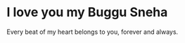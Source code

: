 <!DOCTYPE html>
<html lang="en">
<head>
<meta charset="UTF-8" />
<meta name="viewport" content="width=device-width, initial-scale=1" />
<title>I Love You My Buggu Sneha</title>
<style>
  @import url('https://fonts.googleapis.com/css2?family=Poppins:wght@700&display=swap');

  /* Reset and base */
  * {
    box-sizing: border-box;
  }

  body, html {
    margin: 0;
    padding: 0;
    height: 100%;
    background: linear-gradient(135deg, #ff758c 0%, #7436d1 100%);
    font-family: 'Poppins', sans-serif;
    color: #fff;
    overflow-x: hidden;
    display: flex;
    align-items: center;
    justify-content: center;
  }

  main {
    text-align: center;
    max-width: 600px;
    padding: 0 24px;
  }

  h1 {
    font-size: 3.5rem;
    font-weight: 700;
    line-height: 1.2;
    position: relative;
    margin-bottom: 24px;
    background: linear-gradient(90deg, #ffb6bc, #fff0f5, #ffb6bc);
    background-clip: text;
    -webkit-background-clip: text;
    -webkit-text-fill-color: transparent;
    filter: drop-shadow(0 0 5px #ff6f91);
    animation: shimmeringText 4s ease-in-out infinite;
  }

  @keyframes shimmeringText {
    0%, 100% {
      background-position: 0% 50%;
    }
    50% {
      background-position: 100% 50%;
    }
  }

  p {
    font-size: 1.3rem;
    margin-top: 0;
    color: rgba(255 255 255 / 0.85);
    font-weight: 500;
  }

  /* Floating hearts */
  .heart {
    position: fixed;
    bottom: -50px;
    width: 24px;
    height: 24px;
    background-color: #ff4466;
    clip-path: polygon(
      50% 0%, 61% 8%, 68% 20%, 68% 32%, 50% 70%, 32% 32%, 32% 20%, 39% 8%
    );
    opacity: 0.85;
    animation-timing-function: linear;
    animation-iteration-count: infinite;
    will-change: transform, opacity;
  }

  /* Heart animation style */
  @keyframes floatUp {
    0% {
      transform: translateY(0) scale(1);
      opacity: 0.85;
    }
    80% {
      opacity: 0.5;
    }
    100% {
      transform: translateY(-120vh) scale(1.3);
      opacity: 0;
    }
  }

  /* Responsive text scaling */
  @media (max-width: 640px) {
    h1 {
      font-size: 2.6rem;
    }
    p {
      font-size: 1.1rem;
    }
  }

  @media (min-width: 641px) and (max-width: 1024px) {
    h1 {
      font-size: 3rem;
    }
    p {
      font-size: 1.2rem;
    }
  }
</style>
</head>
<body>
  <main role="main" aria-label="Love message to Buggu Sneha">
    <h1>I love you my Buggu Sneha</h1>
    <p>Every beat of my heart belongs to you, forever and always.</p>
  </main>

  <script>
    // Create multiple floating hearts with random horizontal positions and delays
    const heartCount = 20;

    function createHeart() {
      const heart = document.createElement('div');
      heart.classList.add('heart');
      // random horizontal position between 10% and 90% viewport width
      heart.style.left = `${Math.random() * 80 + 10}vw`;
      // random animation duration between 6 and 12 seconds
      const duration = Math.random() * 6 + 6;
      heart.style.animationDuration = `${duration}s`;
      // random animation delay negative so that hearts start at different times
      heart.style.animationDelay = `-${Math.random() * duration}s`;
      document.body.appendChild(heart);

      
      // Remove heart after animation ends to limit DOM elements
      heart.addEventListener('animationend', () => {
        heart.remove();
        createHeart(); // create a new heart to keep the count stable
      });
    }

    for(let i=0; i<heartCount; i++) {
      createHeart();
    }
  </script>
</body>
</html>

